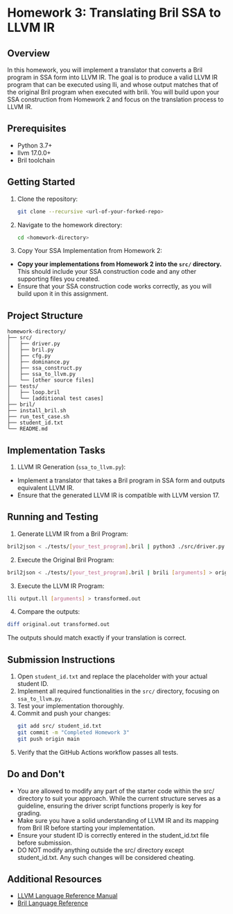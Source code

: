 # Homework 3: Translating Bril SSA to LLVM IR

## Overview

In this homework, you will implement a translator that converts a Bril program in SSA form into LLVM IR. The goal is to produce a valid LLVM IR program that can be executed using lli, and whose output matches that of the original Bril program when executed with brili. You will build upon your SSA construction from Homework 2 and focus on the translation process to LLVM IR.

## Prerequisites

- Python 3.7+
- llvm 17.0.0+
- Bril toolchain

## Getting Started

1. Clone the repository:
   ```bash
   git clone --recursive <url-of-your-forked-repo>
   ```

2. Navigate to the homework directory:
   ```bash
   cd <homework-directory>
   ```

3. Copy Your SSA Implementation from Homework 2:
- **Copy your implementations from Homework 2 into the `src/` directory.** This should include your SSA construction code and any other supporting files you created.
- Ensure that your SSA construction code works correctly, as you will build upon it in this assignment.

## Project Structure
```
homework-directory/
├── src/
│   ├── driver.py
│   ├── bril.py
│   ├── cfg.py
│   ├── dominance.py
│   ├── ssa_construct.py
│   ├── ssa_to_llvm.py
│   └── [other source files]
├── tests/
│   ├── loop.bril
│   └── [additional test cases]
├── bril/
├── install_bril.sh
├── run_test_case.sh
├── student_id.txt
└── README.md
```


## Implementation Tasks

1. LLVM IR Generation (`ssa_to_llvm.py`):
- Implement a translator that takes a Bril program in SSA form and outputs equivalent LLVM IR.
- Ensure that the generated LLVM IR is compatible with LLVM version 17.

## Running and Testing

1. Generate LLVM IR from a Bril Program:
```bash
bril2json < ./tests/[your_test_program].bril | python3 ./src/driver.py > output.ll
```
2. Execute the Original Bril Program:
```bash
bril2json < ./tests/[your_test_program].bril | brili [arguments] > original.out
```
3. Execute the LLVM IR Program:
```bash
lli output.ll [arguments] > transformed.out
```
4. Compare the outputs:
```bash
diff original.out transformed.out
```
The outputs should match exactly if your translation is correct.

## Submission Instructions

1. Open `student_id.txt` and replace the placeholder with your actual student ID.
2. Implement all required functionalities in the `src/` directory, focusing on `ssa_to_llvm.py`.
3. Test your implementation thoroughly.
4. Commit and push your changes:
   ```bash
   git add src/ student_id.txt
   git commit -m "Completed Homework 3"
   git push origin main
   ```
5. Verify that the GitHub Actions workflow passes all tests.

## Do and Don't

- You are allowed to modify any part of the starter code within the src/ directory to suit your approach. While the current structure serves as a guideline, ensuring the driver script functions properly is key for grading.
- Make sure you have a solid understanding of LLVM IR and its mapping from Bril IR before starting your implementation.
- Ensure your student ID is correctly entered in the student_id.txt file before submission.
- DO NOT modify anything outside the src/ directory except student_id.txt. Any such changes will be considered cheating.

## Additional Resources

- [LLVM Language Reference Manual](https://llvm.org/docs/LangRef.html)
- [Bril Language Reference](https://capra.cs.cornell.edu/bril/lang/index.html)
